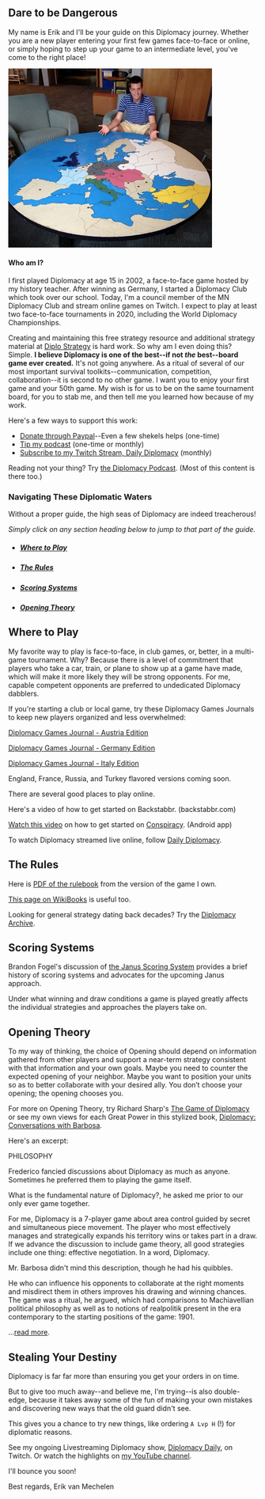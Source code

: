 ## Dare to be Dangerous

My name is Erik and I'll be your guide on this Diplomacy journey. Whether you are a new player entering your first few games face-to-face or online, or simply hoping to step up your game to an intermediate level, you've come to the right place!

![That's me at Saint Olaf College](/images/stolaf.png)

#### Who am I?

I first played Diplomacy at age 15 in 2002, a face-to-face game hosted by my history teacher. After winning as Germany, I started a Diplomacy Club which took over our school. Today, I'm a council member of the MN Diplomacy Club and stream online games on Twitch. I expect to play at least two face-to-face tournaments in 2020, including the World Diplomacy Championships.

Creating and maintaining this free strategy resource and additional strategy material at [Diplo Strategy](https://diplostrategy.com) is hard work. So why am I even doing this? Simple. **I believe Diplomacy is one of the best--if not *the* best--board game ever created.** It's not going anywhere. As a ritual of several of our most important survival toolkits--communication, competition, collaboration--it is second to no other game. I want you to enjoy your first game and your 50th game. My wish is for us to be on the same tournament board, for you to stab me, and then tell me you learned how because of my work.

Here's a few ways to support this work:

* [Donate through Paypal](https://paypal.me/erikv/7)--Even a few shekels helps (one-time)
* [Tip my podcast](https://tips.pinecast.com/jar/diplomacy-podcast) (one-time or monthly)
* [Subscribe to my Twitch Stream, Daily Diplomacy](https://twitch.tv/decision_) (monthly)

Reading not your thing? Try [the Diplomacy Podcast](https://diplomacypodcast.com). (Most of this content is there too.)

### Navigating These Diplomatic Waters

Without a proper guide, the high seas of Diplomacy are indeed treacherous! 

*Simply click on any section heading below to jump to that part of the guide.*

- ##### [Where to Play](#Play)
- ##### [The Rules](#Rules)
- ##### [Scoring Systems](#Scoring)
- ##### [Opening Theory](#Opening_Theory)

## Where to Play <a name="Play"></a>

My favorite way to play is face-to-face, in club games, or, better, in a multi-game tournament. Why? Because there is a level of commitment that players who take a car, train, or plane to show up at a game have made, which will make it more likely they will be strong opponents. For me, capable competent opponents are preferred to undedicated Diplomacy dabblers.

If you're starting a club or local game, try these Diplomacy Games Journals to keep new players organized and less overwhelmed:

[Diplomacy Games Journal - Austria Edition](https://www.amazon.com/dp/1704088372)

[Diplomacy Games Journal - Germany Edition](https://www.amazon.com/dp/1704300924)

[Diplomacy Games Journal - Italy Edition](https://www.amazon.com/dp/1704232562)


England, France, Russia, and Turkey flavored versions coming soon.

There are several good places to play online.

Here's a video of how to get started on Backstabbr. (backstabbr.com)

[Watch this video](https://youtu.be/mgWste5NwNY) on how to get started on [Conspiracy](https://play.google.com/store/apps/details?id=com.badfrog.conspiracy.app&hl=en_US). (Android app)

To watch Diplomacy streamed live online, follow [Daily Diplomacy](https://twitch.tv/decision_/). 

## The Rules <a name="Rules"></a>

Here is [PDF of the rulebook](https://www.wizards.com/avalonhill/rules/diplomacy.pdf) from the version of the game I own. 

[This page on WikiBooks](https://en.wikibooks.org/wiki/Diplomacy/Rules) is useful too.

Looking for general strategy dating back decades? Try the [Diplomacy Archive](http://www.diplomacy-archive.com/home.htm).

## Scoring Systems <a name="Scoring"></a>

Brandon Fogel's discussion of [the Janus Scoring System](https://github.com/erikvanmechelen/diplomacybook/blob/master/2019-07%20-%20Systems%20of%20Value%20in%20Diplomacy%20(Janus)%20v3%20(1).pdf) provides a brief history of scoring systems and advocates for the upcoming Janus approach.

Under what winning and draw conditions a game is played greatly affects the individual strategies and approaches the players take on.

## Opening Theory <a name="Opening_Theory"></a>

To my way of thinking, the choice of Opening should depend on information gathered from other players and support a near-term strategy consistent with that information and your own goals. Maybe you need to counter the expected opening of your neighbor. Maybe you want to position your units so as to better collaborate with your desired ally. You don’t choose your opening; the opening chooses you.

For more on Opening Theory, try Richard Sharp's [The Game of Diplomacy](http://www.diplomacy-archive.com/god.htm) or see my own views for each Great Power in this stylized book, [Diplomacy: Conversations with Barbosa](https://leanpub.com/diplomacy/).

Here's an excerpt:

PHILOSOPHY

Frederico fancied discussions about Diplomacy as much as anyone. Sometimes he preferred them to playing the game itself.  

What is the fundamental nature of Diplomacy?, he asked me prior to our only ever game together.  

For me, Diplomacy is a 7-player game about area control guided by secret and simultaneous piece movement. The player who most effectively manages and strategically expands his territory wins or takes part in a draw. If we advance the discussion to include game theory, all good strategies include one thing: effective negotiation. In a word, Diplomacy.  

Mr. Barbosa didn't mind this description, though he had his quibbles.  

He who can influence his opponents to collaborate at the right moments and misdirect them in others improves his drawing and winning chances. The game was a ritual, he argued, which had comparisons to Machiavellian political philosophy as well as to notions of realpolitik present in the era contemporary to the starting positions of the game: 1901.

...[read more](https://leanpub.com/diplomacy/).

## Stealing Your Destiny

Diplomacy is far far more than ensuring you get your orders in on time. 

But to give too much away--and believe me, I'm trying--is also double-edge, because it takes away some of the fun of making your own mistakes and discovering new ways that the old guard didn't see. 

This gives you a chance to try new things, like ordering `A Lvp H` (!) for diplomatic reasons. 

See my ongoing Livestreaming Diplomacy show, [Diplomacy Daily](https://twitch.tv/decision_), on Twitch. Or watch the highlights on [my YouTube channel](https://www.youtube.com/channel/UCHd8aV8-hVwWafem1tiXClw?view_as=subscriber).

I'll bounce you soon! 

Best regards,
Erik van Mechelen
